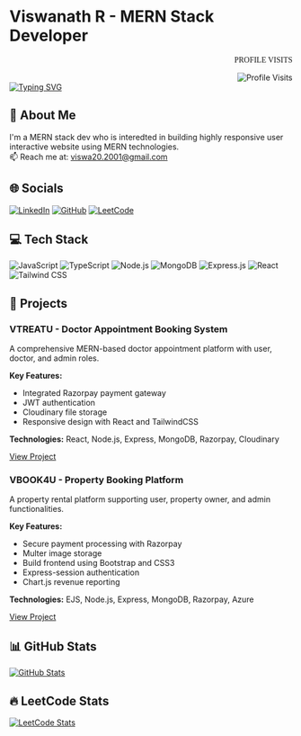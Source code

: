 # Viswanath R - MERN Stack Developer

<div style="text-align: right;">
  <p style="font-family: Orbitron;">PROFILE VISITS</p>
  <img src="https://profile-counter.glitch.me/viswanath025/count.svg" alt="Profile Visits" />
</div>

<div align="left">
  <a href="https://git.io/typing-svg">
    <img src="https://readme-typing-svg.demolab.com?font=Fira+Code&size=30&duration=3000&pause=1000&background=EF140F00&width=435&lines=Hi!+I+am+Viswanath+R;MERN+Stack+Developer;JavaScript+NodeJS+React;Learning+and+Building" alt="Typing SVG" />
  </a>
</div>

## 💫 About Me
I'm a MERN stack dev who is interedted in building highly responsive user interactive website using MERN technologies.
<br>📫 Reach me at: [viswa20.2001@gmail.com](mailto:viswa20.2001@gmail.com)

## 🌐 Socials
[![LinkedIn](https://img.shields.io/badge/LinkedIn-%230077B5.svg?logo=linkedin&logoColor=white)](https://www.linkedin.com/in/viswanath025/)
[![GitHub](https://img.shields.io/badge/GitHub-%23121011.svg?logo=github&logoColor=white)](https://github.com/vishdev-git)
[![LeetCode](https://img.shields.io/badge/LeetCode-%23F9D5B1.svg?style=for-the-badge&logo=leetcode&logoColor=black)](https://leetcode.com/u/illuminatia07/)

## 💻 Tech Stack
![JavaScript](https://img.shields.io/badge/javascript-%23323330.svg?style=for-the-badge&logo=javascript&logoColor=%23F7DF1E)
![TypeScript](https://img.shields.io/badge/TypeScript-%232B8ABF.svg?style=for-the-badge&logo=typescript&logoColor=white)
![Node.js](https://img.shields.io/badge/node.js-%2343853D.svg?style=for-the-badge&logo=node.js&logoColor=white)
![MongoDB](https://img.shields.io/badge/mongodb-%2347A248.svg?style=for-the-badge&logo=mongodb&logoColor=white)
![Express.js](https://img.shields.io/badge/express.js-%23404d59.svg?style=for-the-badge&logo=express&logoColor=white)
![React](https://img.shields.io/badge/react-%2361DAFB.svg?style=for-the-badge&logo=react&logoColor=white)
![Tailwind CSS](https://img.shields.io/badge/tailwind%20css-%2338B2AC.svg?style=for-the-badge&logo=tailwind-css&logoColor=white)

## 🚀 Projects

### VTREATU - Doctor Appointment Booking System
A comprehensive MERN-based doctor appointment platform with user, doctor, and admin roles.

**Key Features:**
- Integrated Razorpay payment gateway
- JWT authentication
- Cloudinary file storage
- Responsive design with React and TailwindCSS

**Technologies:** React, Node.js, Express, MongoDB, Razorpay, Cloudinary

[View Project](https://github.com/vishdev-git/vtreatu-MERN)

### VBOOK4U - Property Booking Platform
A property rental platform supporting user, property owner, and admin functionalities.

**Key Features:**
- Secure payment processing with Razorpay
- Multer image storage
- Build frontend using Bootstrap and CSS3 
- Express-session authentication
- Chart.js revenue reporting

**Technologies:** EJS, Node.js, Express, MongoDB, Razorpay, Azure

[View Project](https://github.com/your-username/vbook4u)

## 📊 GitHub Stats
[![GitHub Stats](https://github-readme-stats.vercel.app/api?username=vishdev-git&show_icons=true&hide_title=true&count_private=true&hide=prs&bg_color=00000000&text_color=333333&icon_color=ffbb00&border_radius=10)](https://github.com/vishdev-git)

## 🔥 LeetCode Stats
[![LeetCode Stats](https://leetcard.jacoblin.cool/u/illuminatia07?theme=dark&font=Raleway&ext=activity)](https://leetcode.com/u/illuminatia07/)
